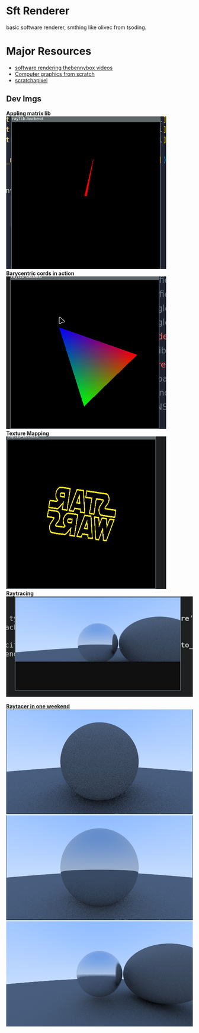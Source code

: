 # Sft Renderer
basic software renderer, smthing like olivec from tsoding.    



# Major Resources
-   [software rendering thebennybox videos](https://www.youtube.com/watch?v=v7nrzvd9A5c&list=PLEETnX-uPtBUbVOok816vTl1K9vV1GgH5&index=5&ab_channel=thebennybox)
-   [Computer graphics from scratch](gabrielgambetta.com/computer-graphics-from-scratch/01-common-concepts.html)
-   [scratchapixel](https://www.scratchapixel.com/index.html)

## Dev Imgs
**Appling matrix lib**    
![matrix meth resualt](./dev-imgs/matrix_meth.gif)     
**Barycentric cords in action**     
![bary traingle](./dev-imgs/bary_traingle.gif)      
**Texture Mapping**       
![texture mapping](./dev-imgs/texture_mapping.gif)
**Raytracing**   
![raytracer-loading](dev-imgs/raytracer_loading.gif)


**[Raytacer in one weekend](https://raytracing.github.io/books/RayTracingInOneWeekend.html)**
![lambertian](./dev-imgs/raytracer_saved/raytracer_lambertian.png)
![metal](./dev-imgs/raytracer_saved/raytracer_reflection.png)
![metal-material-fuzz-effect](dev-imgs/raytracer_saved/raytracer-fuzz-effect.png)
 